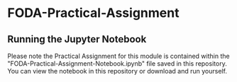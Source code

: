# FODA-Practical-Assignment

## Running the Jupyter Notebook
Please note the Practical Assignment for this module is contained within the "FODA-Practical-Assignment-Notebook.ipynb" file saved in this repository. You can view the notebook in this repository or download and run yourself.
